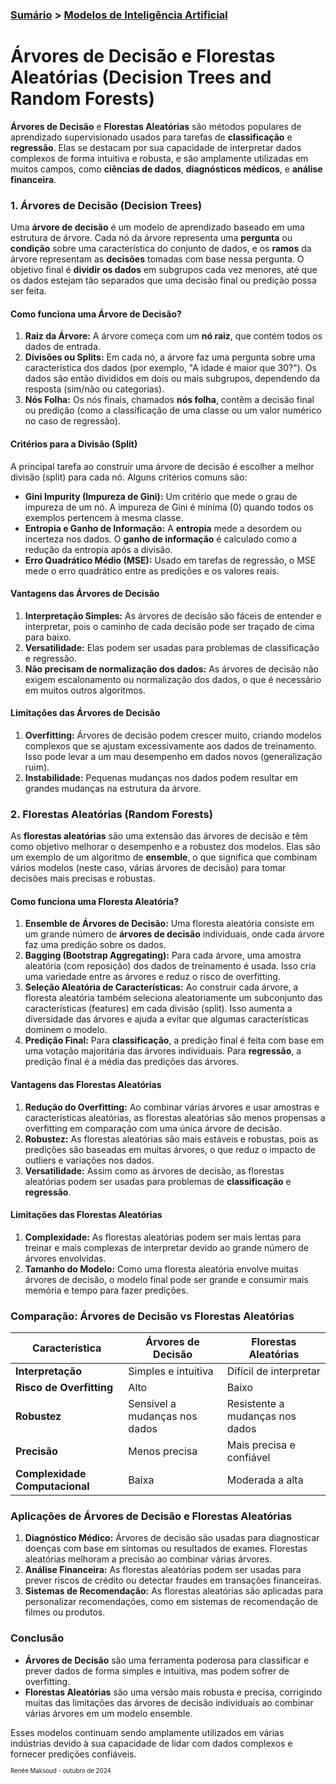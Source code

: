 ### [Sumário](<https://maksoud.github.io/Sumário>) > [Modelos de Inteligência Artificial](<https://maksoud.github.io/Inteligência%20Artificial%20(IA)/Modelos%20de%20Inteligência%20Artificial>)

# Árvores de Decisão e Florestas Aleatórias (Decision Trees and Random Forests)

**Árvores de Decisão** e **Florestas Aleatórias** são métodos populares de aprendizado supervisionado usados para tarefas de **classificação** e **regressão**. Elas se destacam por sua capacidade de interpretar dados complexos de forma intuitiva e robusta, e são amplamente utilizadas em muitos campos, como **ciências de dados**, **diagnósticos médicos**, e **análise financeira**.

### 1. **Árvores de Decisão (Decision Trees)**

Uma **árvore de decisão** é um modelo de aprendizado baseado em uma estrutura de árvore. Cada nó da árvore representa uma **pergunta** ou **condição** sobre uma característica do conjunto de dados, e os **ramos** da árvore representam as **decisões** tomadas com base nessa pergunta. O objetivo final é **dividir os dados** em subgrupos cada vez menores, até que os dados estejam tão separados que uma decisão final ou predição possa ser feita.

#### Como funciona uma Árvore de Decisão?

1. **Raiz da Árvore:** A árvore começa com um **nó raiz**, que contém todos os dados de entrada.
2. **Divisões ou Splits:** Em cada nó, a árvore faz uma pergunta sobre uma característica dos dados (por exemplo, "A idade é maior que 30?"). Os dados são então divididos em dois ou mais subgrupos, dependendo da resposta (sim/não ou categorias).
3. **Nós Folha:** Os nós finais, chamados **nós folha**, contêm a decisão final ou predição (como a classificação de uma classe ou um valor numérico no caso de regressão).

#### Critérios para a Divisão (Split)

A principal tarefa ao construir uma árvore de decisão é escolher a melhor divisão (split) para cada nó. Alguns critérios comuns são:

- **Gini Impurity (Impureza de Gini):** Um critério que mede o grau de impureza de um nó. A impureza de Gini é mínima (0) quando todos os exemplos pertencem à mesma classe.
- **Entropia e Ganho de Informação:** A **entropia** mede a desordem ou incerteza nos dados. O **ganho de informação** é calculado como a redução da entropia após a divisão.
- **Erro Quadrático Médio (MSE):** Usado em tarefas de regressão, o MSE mede o erro quadrático entre as predições e os valores reais.

#### Vantagens das Árvores de Decisão

1. **Interpretação Simples:** As árvores de decisão são fáceis de entender e interpretar, pois o caminho de cada decisão pode ser traçado de cima para baixo.
2. **Versatilidade:** Elas podem ser usadas para problemas de classificação e regressão.
3. **Não precisam de normalização dos dados:** As árvores de decisão não exigem escalonamento ou normalização dos dados, o que é necessário em muitos outros algoritmos.

#### Limitações das Árvores de Decisão

1. **Overfitting:** Árvores de decisão podem crescer muito, criando modelos complexos que se ajustam excessivamente aos dados de treinamento. Isso pode levar a um mau desempenho em dados novos (generalização ruim).
2. **Instabilidade:** Pequenas mudanças nos dados podem resultar em grandes mudanças na estrutura da árvore.

### 2. **Florestas Aleatórias (Random Forests)**

As **florestas aleatórias** são uma extensão das árvores de decisão e têm como objetivo melhorar o desempenho e a robustez dos modelos. Elas são um exemplo de um algoritmo de **ensemble**, o que significa que combinam vários modelos (neste caso, várias árvores de decisão) para tomar decisões mais precisas e robustas.

#### Como funciona uma Floresta Aleatória?

1. **Ensemble de Árvores de Decisão:** Uma floresta aleatória consiste em um grande número de **árvores de decisão** individuais, onde cada árvore faz uma predição sobre os dados.
2. **Bagging (Bootstrap Aggregating):** Para cada árvore, uma amostra aleatória (com reposição) dos dados de treinamento é usada. Isso cria uma variedade entre as árvores e reduz o risco de overfitting.
3. **Seleção Aleatória de Características:** Ao construir cada árvore, a floresta aleatória também seleciona aleatoriamente um subconjunto das características (features) em cada divisão (split). Isso aumenta a diversidade das árvores e ajuda a evitar que algumas características dominem o modelo.
4. **Predição Final:** Para **classificação**, a predição final é feita com base em uma votação majoritária das árvores individuais. Para **regressão**, a predição final é a média das predições das árvores.

#### Vantagens das Florestas Aleatórias

1. **Redução do Overfitting:** Ao combinar várias árvores e usar amostras e características aleatórias, as florestas aleatórias são menos propensas a overfitting em comparação com uma única árvore de decisão.
2. **Robustez:** As florestas aleatórias são mais estáveis e robustas, pois as predições são baseadas em muitas árvores, o que reduz o impacto de outliers e variações nos dados.
3. **Versatilidade:** Assim como as árvores de decisão, as florestas aleatórias podem ser usadas para problemas de **classificação** e **regressão**.

#### Limitações das Florestas Aleatórias

1. **Complexidade:** As florestas aleatórias podem ser mais lentas para treinar e mais complexas de interpretar devido ao grande número de árvores envolvidas.
2. **Tamanho do Modelo:** Como uma floresta aleatória envolve muitas árvores de decisão, o modelo final pode ser grande e consumir mais memória e tempo para fazer predições.

### Comparação: Árvores de Decisão vs Florestas Aleatórias

|Característica|Árvores de Decisão|Florestas Aleatórias|
|---|---|---|
|**Interpretação**|Simples e intuitiva|Difícil de interpretar|
|**Risco de Overfitting**|Alto|Baixo|
|**Robustez**|Sensível a mudanças nos dados|Resistente a mudanças nos dados|
|**Precisão**|Menos precisa|Mais precisa e confiável|
|**Complexidade Computacional**|Baixa|Moderada a alta|

### Aplicações de Árvores de Decisão e Florestas Aleatórias

1. **Diagnóstico Médico:** Árvores de decisão são usadas para diagnosticar doenças com base em sintomas ou resultados de exames. Florestas aleatórias melhoram a precisão ao combinar várias árvores.
2. **Análise Financeira:** As florestas aleatórias podem ser usadas para prever riscos de crédito ou detectar fraudes em transações financeiras.
3. **Sistemas de Recomendação:** As florestas aleatórias são aplicadas para personalizar recomendações, como em sistemas de recomendação de filmes ou produtos.

### Conclusão

- **Árvores de Decisão** são uma ferramenta poderosa para classificar e prever dados de forma simples e intuitiva, mas podem sofrer de overfitting.
- **Florestas Aleatórias** são uma versão mais robusta e precisa, corrigindo muitas das limitações das árvores de decisão individuais ao combinar várias árvores em um modelo ensemble.

Esses modelos continuam sendo amplamente utilizados em várias indústrias devido à sua capacidade de lidar com dados complexos e fornecer predições confiáveis.

<sup><sub>
Renée Maksoud - outubro de 2024
</sub></sup>